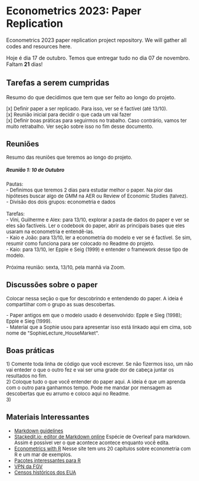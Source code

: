 
# Econometrics 2023: Paper Replication
 Econometrics 2023 paper replication project repository. We will gather all codes and resources here.

Hoje é dia 17 de outubro. Temos que entregar tudo no dia 07 de novembro. Faltam **21** dias!

 ## Tarefas a serem cumpridas
Resumo do que decidimos que tem que ser feito ao longo do projeto.

<font size = 2> 
[x] Definir paper a ser replicado. Para isso, ver se é factível (até 13/10). <br>
[x] Reunião inicial para decidir o que cada um vai fazer <br>
[x] Definir boas práticas para seguirmos no trabalho. Caso contrário, vamos ter muito retrabalho. Ver seção sobre isso no fim desse documento. <br>

<font>

   ## Reuniões
   Resumo das reuniões que teremos ao longo do projeto. <br>
   ##### Reunião 1: 10 de Outubro
   <font size = 2> 
   Pautas: <br>
   - Definimos que teremos 2 dias para estudar melhor o paper. Na pior das hipóteses buscar algo de GMM na AER ou Review of Economic Studies (talvez). <br>
   - Divisão dos dois grupos: econometria e dados <br>
   <br>
   Tarefas:<br>
   - Vini, Guilherme e Alex: para 13/10, explorar a pasta de dados do paper e ver se eles são factíveis. Ler o codebook do paper, abrir as principais bases que eles usaram na econometria e entendê-las. <br>
   - Kaio e João: para 13/10, ler a econometria do modelo e ver se é factível. Se sim, resumir como funciona para ser colocado no Readme do projeto. <br>
   - Kaio: para 13/10, ler Epple e Seig (1999) e entender o framework desse tipo de modelo. <br>
   <br>
   Próxima reunião: sexta, 13/10, pela manhã via Zoom.
   <font>

 
   ## Discussões sobre o paper
  Colocar nessa seção o que for descobrindo e entendendo do paper. A ideia é compartilhar com o grupo as suas descobertas.
  
<font size = 2> 
- Paper antigos em que o modelo usado é desenvolvido: Epple e Sieg (1998); Epple e Sieg (1999). <br>
- Material que a Sophie usou para apresentar isso está linkado aqui em cima, sob nome de "SophieLecture_HouseMarket". <br>
 <font>

## Boas práticas
<font size = 2> 
1) Comente toda linha de código que você escrever. Se não fizermos isso, um não vai enteder o que o outro fez e vai ser uma grade dor de cabeça juntar os resultados no fim. <br>
2) Coloque tudo o que você entender do paper aqui. A ideia é que um aprenda com o outro para ganharmos tempo. Pode me mandar por mensagem as descobertas que eu arrumo e coloco aqui no Readme. <br>
3) 
 <font>

 ## Materiais Interessantes
 * [Markdown guidelines](https://github.com/adam-p/markdown-here/wiki/Markdown-Cheatsheet)
 * [Stackedit.io: editor de Markdown online](https://stackedit.io/app#)
  <font size = 2> Espécie de Overleaf para markdown. Assim é possível ver o que acontece acontece enquanto você edita. <font>
 * [Econometrics with R](https://www.econometrics-with-r.org/)
 <font size = 2> Nesse site tem uns 20 capítulos sobre econometria com R e um mar de exemplos. <font>
 * [Pacotes interessantes para R](https://github.com/HecVini/AwesomePackages)
 * [VPN da FGV](https://epge.fgv.br/we/TsAcad)
 * [Censos históricos dos EUA](https://usa.ipums.org/usa/index.shtml)

